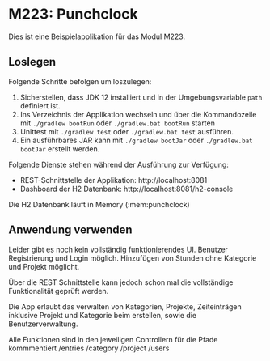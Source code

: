 # M223: Punchclock
Dies ist eine Beispielapplikation für das Modul M223.

## Loslegen
Folgende Schritte befolgen um loszulegen:
1. Sicherstellen, dass JDK 12 installiert und in der Umgebungsvariable `path` definiert ist.
1. Ins Verzeichnis der Applikation wechseln und über die Kommandozeile mit `./gradlew bootRun` oder `./gradlew.bat bootRun` starten
1. Unittest mit `./gradlew test` oder `./gradlew.bat test` ausführen.
1. Ein ausführbares JAR kann mit `./gradlew bootJar` oder `./gradlew.bat bootJar` erstellt werden.

Folgende Dienste stehen während der Ausführung zur Verfügung:
- REST-Schnittstelle der Applikation: http://localhost:8081
- Dashboard der H2 Datenbank: http://localhost:8081/h2-console

Die H2 Datenbank läuft in Memory (:mem:punchclock)

## Anwendung verwenden

Leider gibt es noch kein vollständig funktionierendes UI. 
Benutzer Registrierung und Login möglich.
Hinzufügen von Stunden ohne Kategorie und Projekt möglicht.

Über die REST Schnittstelle kann jedoch schon mal die vollständige Funktionalität geprüft werden.

Die App erlaubt das verwalten von Kategorien, Projekte, Zeiteinträgen inklusive Projekt und Kategorie beim erstellen, sowie die Benutzerverwaltung.

Alle Funktionen sind in den jeweiligen Controllern für die Pfade kommmentiert
/entries
/category
/project
/users



